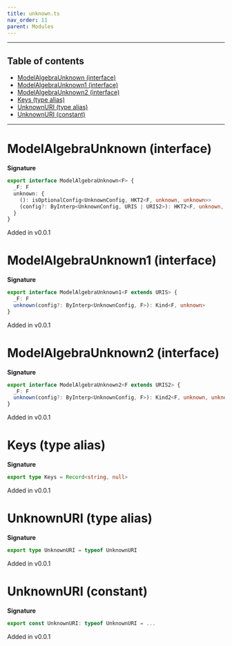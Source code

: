 ```yaml
---
title: unknown.ts
nav_order: 11
parent: Modules
---
```


---

<h2 class="text-delta">Table of contents</h2>

- [ModelAlgebraUnknown (interface)](#modelalgebraunknown-interface)
- [ModelAlgebraUnknown1 (interface)](#modelalgebraunknown1-interface)
- [ModelAlgebraUnknown2 (interface)](#modelalgebraunknown2-interface)
- [Keys (type alias)](#keys-type-alias)
- [UnknownURI (type alias)](#unknownuri-type-alias)
- [UnknownURI (constant)](#unknownuri-constant)

---

# ModelAlgebraUnknown (interface)

**Signature**

```ts
export interface ModelAlgebraUnknown<F> {
  _F: F
  unknown: {
    (): isOptionalConfig<UnknownConfig, HKT2<F, unknown, unknown>>
    (config?: ByInterp<UnknownConfig, URIS | URIS2>): HKT2<F, unknown, unknown>
  }
}
```

Added in v0.0.1

# ModelAlgebraUnknown1 (interface)

**Signature**

```ts
export interface ModelAlgebraUnknown1<F extends URIS> {
  _F: F
  unknown(config?: ByInterp<UnknownConfig, F>): Kind<F, unknown>
}
```

Added in v0.0.1

# ModelAlgebraUnknown2 (interface)

**Signature**

```ts
export interface ModelAlgebraUnknown2<F extends URIS2> {
  _F: F
  unknown(config?: ByInterp<UnknownConfig, F>): Kind2<F, unknown, unknown>
}
```

Added in v0.0.1

# Keys (type alias)

**Signature**

```ts
export type Keys = Record<string, null>
```

Added in v0.0.1

# UnknownURI (type alias)

**Signature**

```ts
export type UnknownURI = typeof UnknownURI
```

Added in v0.0.1

# UnknownURI (constant)

**Signature**

```ts
export const UnknownURI: typeof UnknownURI = ...
```

Added in v0.0.1
